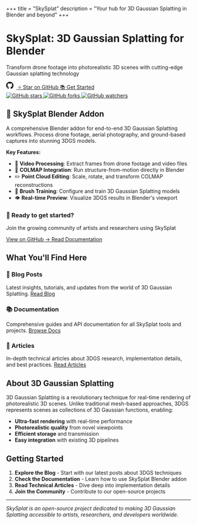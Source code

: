 +++
title = "SkySplat"
description = "Your hub for 3D Gaussian Splatting in Blender and beyond"
+++

<div class="hero-section">
  <h1>SkySplat: 3D Gaussian Splatting for Blender</h1>
  <p class="hero-subtitle">Transform drone footage into photorealistic 3D scenes with cutting-edge Gaussian splatting technology</p>
  
  <div class="hero-buttons">
    <a href="https://github.com/kyjohnso/skysplat_blender" class="btn btn-primary btn-large" target="_blank" rel="noopener noreferrer">
      <svg width="20" height="20" viewBox="0 0 16 16" fill="currentColor" style="margin-right: 8px;">
        <path d="M8 0C3.58 0 0 3.58 0 8c0 3.54 2.29 6.53 5.47 7.59.4.07.55-.17.55-.38 0-.19-.01-.82-.01-1.49-2.01.37-2.53-.49-2.69-.94-.09-.23-.48-.94-.82-1.13-.28-.15-.68-.52-.01-.53.63-.01 1.08.58 1.23.82.72 1.21 1.87.87 2.33.66.07-.52.28-.87.51-1.07-1.78-.2-3.64-.89-3.64-3.95 0-.87.31-1.59.82-2.15-.08-.2-.36-1.02.08-2.12 0 0 .67-.21 2.2.82.64-.18 1.32-.27 2-.27.68 0 1.36.09 2 .27 1.53-1.04 2.2-.82 2.2-.82.44 1.1.16 1.92.08 2.12.51.56.82 1.27.82 2.15 0 3.07-1.87 3.75-3.65 3.95.29.25.54.73.54 1.48 0 1.07-.01 1.93-.01 2.2 0 .21.15.46.55.38A8.013 8.013 0 0016 8c0-4.42-3.58-8-8-8z"/>
      </svg>
      ⭐ Star on GitHub
    </a>
    <a href="/docs/" class="btn btn-secondary btn-large">📚 Get Started</a>
  </div>
  
  <div class="github-stats">
    <a href="https://github.com/kyjohnso/skysplat_blender/stargazers" target="_blank" rel="noopener noreferrer">
      <img src="https://img.shields.io/github/stars/kyjohnso/skysplat_blender?style=social" alt="GitHub stars">
    </a>
    <a href="https://github.com/kyjohnso/skysplat_blender/network/members" target="_blank" rel="noopener noreferrer">
      <img src="https://img.shields.io/github/forks/kyjohnso/skysplat_blender?style=social" alt="GitHub forks">
    </a>
    <a href="https://github.com/kyjohnso/skysplat_blender/watchers" target="_blank" rel="noopener noreferrer">
      <img src="https://img.shields.io/github/watchers/kyjohnso/skysplat_blender?style=social" alt="GitHub watchers">
    </a>
  </div>
</div>

## 🎨 SkySplat Blender Addon

A comprehensive Blender addon for end-to-end 3D Gaussian Splatting workflows. Process drone footage, aerial photography, and ground-based captures into stunning 3DGS models.

**Key Features:**
- 🎥 **Video Processing**: Extract frames from drone footage and video files
- 📸 **COLMAP Integration**: Run structure-from-motion directly in Blender
- ✏️ **Point Cloud Editing**: Scale, rotate, and transform COLMAP reconstructions
- 🎨 **Brush Training**: Configure and train 3D Gaussian Splatting models
- 👁️ **Real-time Preview**: Visualize 3DGS results in Blender's viewport

<div class="cta-box">
  <h3>🚀 Ready to get started?</h3>
  <p>Join the growing community of artists and researchers using SkySplat</p>
  <a href="https://github.com/kyjohnso/skysplat_blender" class="btn btn-primary" target="_blank" rel="noopener noreferrer">
    View on GitHub →
  </a>
  <a href="/docs/" class="btn btn-outline">Read Documentation</a>
</div>

## What You'll Find Here

### 📝 Blog Posts
Latest insights, tutorials, and updates from the world of 3D Gaussian Splatting.
[Read Blog](/blog/)

### 📚 Documentation
Comprehensive guides and API documentation for all SkySplat tools and projects.
[Browse Docs](/docs/)

### 📄 Articles
In-depth technical articles about 3DGS research, implementation details, and best practices.
[Read Articles](/articles/)

## About 3D Gaussian Splatting

3D Gaussian Splatting is a revolutionary technique for real-time rendering of photorealistic 3D scenes. Unlike traditional mesh-based approaches, 3DGS represents scenes as collections of 3D Gaussian functions, enabling:

- **Ultra-fast rendering** with real-time performance
- **Photorealistic quality** from novel viewpoints  
- **Efficient storage** and transmission
- **Easy integration** with existing 3D pipelines

## Getting Started

1. **Explore the Blog** - Start with our latest posts about 3DGS techniques
2. **Check the Documentation** - Learn how to use SkySplat Blender addon
3. **Read Technical Articles** - Dive deep into implementation details
4. **Join the Community** - Contribute to our open-source projects

---

*SkySplat is an open-source project dedicated to making 3D Gaussian Splatting accessible to artists, researchers, and developers worldwide.*
